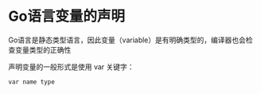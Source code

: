 # Go语言变量的声明
Go语言是静态类型语言，因此变量（variable）是有明确类型的，编译器也会检查变量类型的正确性

声明变量的一般形式是使用 var 关键字：
```
var name type
```